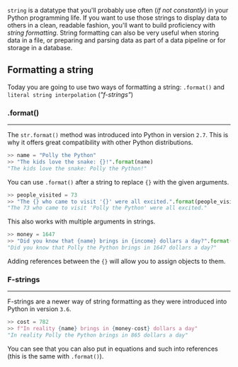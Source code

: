 `string` is a datatype that you'll probably use often (_if not constantly_) in your Python programming life.  If you want to use those strings to display data to others in a clean, readable fashion, you'll want to build proficiency with _string formatting_. String formatting can also be very useful when storing data in a file, or preparing and parsing data as part of a data pipeline or for storage in a database. 

## Formatting a string

Today you are going to use two ways of formatting a string: `.format()` and `literal string interpolation` (_"f-strings"_)

### .format()

---

The `str.format()` method was introduced into Python in version `2.7`. This is why it offers great compatibility with other Python distributions.

```python
>> name = "Polly the Python"
>> "The kids love the snake: {}!".format(name)
"The kids love the snake: Polly the Python!"
```

You can use `.format()` after a string to replace `{}` with the given arguments.

```python
>> people_visited = 73
>> "The {} who came to visit '{}' were all excited.".format(people_visited, name)
"The 73 who came to visit 'Polly the Python' were all excited."
```

This also works with multiple arguments in strings.

```python
>> money = 1647
>> "Did you know that {name} brings in {income} dollars a day?".format(name=name, income=money)
"Did you know that Polly the Python brings in 1647 dollars a day?"
```

Adding references between the `{}` will allow you to assign objects to them.

### F-strings

---

F-strings are a newer way of string formatting as they were introduced into Python in version `3.6`.

```python
>> cost = 782
>> f"In reality {name} brings in {money-cost} dollars a day"
"In reality Polly the Python brings in 865 dollars a day"
```

You can see that you can also put in equations and such into references (this is the same with `.format()`).
